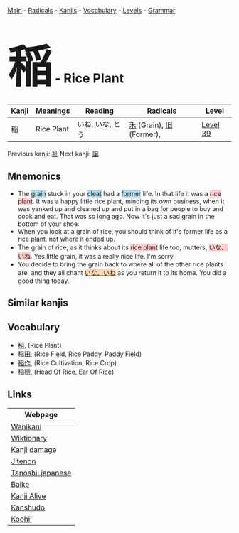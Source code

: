 <style> bigfont {font-size: 100px}</style>
[Main](../README.md) -
[Radicals](../radicals.md) -
[Kanjis](../kanjis.md) -
[Vocabulary](../vocabulary.md) -
[Levels](../levels.md) -
[Grammar](../grammar.md)
# <bigfont> 稲</bigfont> - Rice Plant 

| Kanji | Meanings | Reading | Radicals | Level |
| --- | --- | --- | --- | --- |
| 稲 | Rice Plant | いね, いな, とう | [禾](../radicals/禾.md) (Grain), [旧](../radicals/旧.md) (Former),  | [Level 39](../levels/wk_level39.md) |

Previous kanji: [祉](祉.md) Next kanji: [譲](譲.md) 

## Mnemonics
 * The <span style="background-color:#ADD8E6"> grain</span> stuck in your <span style="background-color:#ADD8E6"> cleat</span> had a <span style="background-color:#ADD8E6"> former</span> life. In that life it was a <span style="background-color:#ffcccb"> rice plant</span>. It was a happy little rice plant, minding its own business, when it was yanked up and cleaned up and put in a bag for people to buy and cook and eat. That was so long ago. Now it's just a sad grain in the bottom of your shoe.
* When you look at a grain of rice, you should think of it's former life as a rice plant, not where it ended up.
* The grain of rice, as it thinks about its <span style="background-color:#ffcccb"> rice plant</span> life too, mutters, <span style="background-color:#ffcccb"> いな、いね</span>. Yes little grain, it was a really nice life. I'm sorry.
* You decide to bring the grain back to where all of the other rice plants are, and they all chant <span style="background-color:#fed8b1"> [いな、いね](https://jisho.org/search/いな、いね)</span> as you return it to its home. You did a good thing today.


## Similar kanjis
 


## Vocabulary
 * [稲](../vocabulary/稲.md), (Rice Plant)
* [稲田](../vocabulary/稲.md), (Rice Field, Rice Paddy, Paddy Field)
* [稲作](../vocabulary/稲.md), (Rice Cultivation, Rice Crop)
* [稲穂](../vocabulary/稲.md), (Head Of Rice, Ear Of Rice)



## Links 

| Webpage |
| --- |
| [Wanikani          ](https://www.wanikani.com/kanji/稲) |
| [Wiktionary        ](https://en.wiktionary.org/wiki/稲) |
| [Kanji damage      ](http://www.kanjidamage.com/kanji/search?utf8=✓&q=稲) |
| [Jitenon           ](https://jitenon.com/kanji/稲) |
| [Tanoshii japanese ](https://www.tanoshiijapanese.com/dictionary/kanji.cfm?k=稲) |
| [Baike             ](https://baike.baidu.com/item/稲) |
| [Kanji Alive       ](https://app.kanjialive.com/稲) |
| [Kanshudo          ](https://www.kanshudo.com/searchmn?q=稲) |
| [Koohii            ](https://kanji.koohii.com/study/kanji/稲) |
